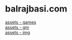 # balrajbasi.com

[assets - games](http://www.balrajbasi.com/games)\
[assets - gm](http://www.balrajbasi.com/gm)\
[assets - img](http://www.balrajbasi.com/img/)
